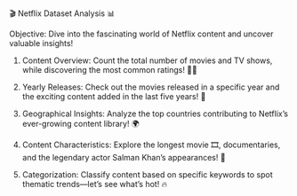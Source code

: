 🎬 Netflix Dataset Analysis 📊

Objective: Dive into the fascinating world of Netflix content and uncover valuable insights!

1. Content Overview: Count the total number of movies and TV shows, while discovering the most common ratings! 🎥✨


2. Yearly Releases: Check out the movies released in a specific year and the exciting content added in the last five years! 📅


3. Geographical Insights: Analyze the top countries contributing to Netflix’s ever-growing content library! 🌍


4. Content Characteristics: Explore the longest movie 🎞️, documentaries, and the legendary actor Salman Khan’s appearances! 🌟


5. Categorization: Classify content based on specific keywords to spot thematic trends—let’s see what’s hot! 🔥
